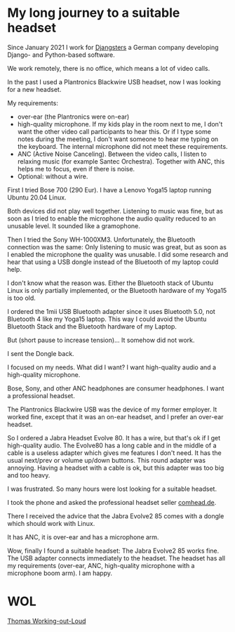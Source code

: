# My long journey to a suitable headset

Since January 2021 I work for [Djangsters](//djangsters.de) a German
company developing Django- and Python-based software.

We work remotely, there is no office, which means a lot of video calls.

In the past I used a Plantronics Blackwire USB headset, now I was looking
for a new headset.

My requirements:

* over-ear (the Plantronics were on-ear)
* high-quality microphone. If my kids play in the room next to me, I don't want the other video call participants to hear this. Or if I type some notes during the meeting, I don't want someone to hear me typing on the keyboard. The internal microphone did not meet these requirements.
* ANC (Active Noise Canceling). Between the video calls, I listen to relaxing music (for example Santec Orchestra). Together with ANC, this helps me to focus, even if there is noise.
* Optional: without a wire.

First I tried Bose 700 (290 Eur). I have a Lenovo Yoga15 laptop running Ubuntu 20.04 Linux.

Both devices did not play well together. Listening to music was fine, but as soon as I tried to enable the microphone the audio quality reduced to an unusable level. It sounded like a gramophone.

Then I tried the Sony WH-1000XM3. Unfortunately, the Bluetooth connection was the same: Only listening to music was great, but as soon as I enabled the microphone the quality was unusable. I did some research and hear that using a USB dongle instead of the Bluetooth of my laptop could help.

I don't know what the reason was. Either the Bluetooth stack of Ubuntu Linux is only partially implemented, or the Bluetooth hardware of my Yoga15 is too old.

I ordered the 1mii USB Bluetooth adapter since it uses Bluetooth 5.0, not Bluetooth 4 like my Yoga15 laptop. This way I could avoid the Ubuntu Bluetooth Stack and the Bluetooth hardware of my Laptop.

But (short pause to increase tension)... It somehow did not work.

I sent the Dongle back.

I focused on my needs. What did I want? I want high-quality audio and a high-quality microphone. 

Bose, Sony, and other ANC headphones are consumer headphones. I want a professional headset.

The Plantronics Blackwire USB was the device of my former employer. It worked fine, except that it was an on-ear headset, and I prefer an over-ear headset.

So I ordered a Jabra Headset Evolve 80. It has a wire, but that's ok if I get high-quality audio. The Evolve80 has a long cable and in the middle of a cable is a useless adapter which gives me features I don't need. It has the usual next/prev or volume up/down buttons. This round adapter was annoying. Having a headset with a cable is ok, but this adapter was too big and too heavy.

I was frustrated. So many hours were lost looking for a suitable headset.

I took the phone and asked the professional headset seller [comhead.de](https://www.comhead.de/).

There I received the advice that the Jabra Evolve2 85 comes with a dongle which should work with Linux.

It has ANC, it is over-ear and has a microphone arm.

Wow, finally I found a suitable headset: The Jabra Evolve2 85 works fine. The USB adapter connects immediately to the headset. The headset has all my requirements (over-ear, ANC, high-quality microphone with a microphone boom arm). I am happy.


# WOL


[Thomas Working-out-Loud](//github.com/guettli/wol)





